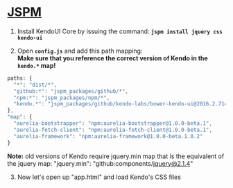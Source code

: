 # [JSPM](http://jspm.io/)


1. Install KendoUI Core by issuing the command:
**`jspm install jquery css kendo-ui`**

2. Open **`config.js`** and add this path mapping:  
  **Make sure that you reference the correct version of Kendo in the `kendo.*` map!**  
  ```javascript
  paths: {
    "*": "dist/*",
    "github:*": "jspm_packages/github/*",
    "npm:*": "jspm_packages/npm/*",
    "kendo.*": "jspm_packages/github/kendo-labs/bower-kendo-ui@2016.2.714/js/kendo.*.js"    <----
  },
  "map": {
    "aurelia-bootstrapper": "npm:aurelia-bootstrapper@1.0.0-beta.1",
    "aurelia-fetch-client": "npm:aurelia-fetch-client@1.0.0-beta.1",
    "aurelia-framework": "npm:aurelia-framework@1.0.0-beta.1.0.2"
  }
  ```

  **Note:** old versions of Kendo require jquery.min map that is the equivalent of the jquery map: "jquery.min": "github:components/jquery@2.1.4"

3. Now let's open up "app.html" and load Kendo's CSS files

   ```html
<require from="kendo-ui/styles/kendo.common.min.css!"></require>
<require from="kendo-ui/styles/kendo.bootstrap.min.css!"></require>
```